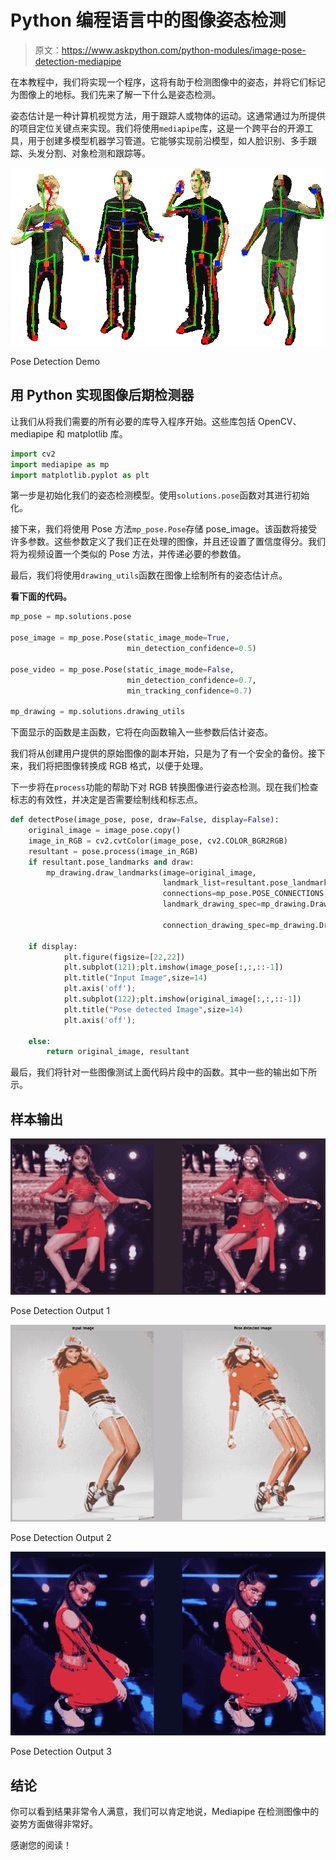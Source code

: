 # Python 编程语言中的图像姿态检测

> 原文：<https://www.askpython.com/python-modules/image-pose-detection-mediapipe>

在本教程中，我们将实现一个程序，这将有助于检测图像中的姿态，并将它们标记为图像上的地标。我们先来了解一下什么是姿态检测。

姿态估计是一种计算机视觉方法，用于跟踪人或物体的运动。这通常通过为所提供的项目定位关键点来实现。我们将使用`mediapipe`库，这是一个跨平台的开源工具，用于创建多模型机器学习管道。它能够实现前沿模型，如人脸识别、多手跟踪、头发分割、对象检测和跟踪等。

![Pose Detection Demo](img/a1c26864fa1d1b88e866ac902cbf922f.png)

Pose Detection Demo

## 用 Python 实现图像后期检测器

让我们从将我们需要的所有必要的库导入程序开始。这些库包括 OpenCV、mediapipe 和 matplotlib 库。

```py
import cv2
import mediapipe as mp
import matplotlib.pyplot as plt

```

第一步是初始化我们的姿态检测模型。使用`solutions.pose`函数对其进行初始化。

接下来，我们将使用 Pose 方法`mp_pose.Pose`存储 pose_image。该函数将接受许多参数。这些参数定义了我们正在处理的图像，并且还设置了置信度得分。我们将为视频设置一个类似的 Pose 方法，并传递必要的参数值。

最后，我们将使用`drawing_utils`函数在图像上绘制所有的姿态估计点。

**看下面的代码。**

```py
mp_pose = mp.solutions.pose

pose_image = mp_pose.Pose(static_image_mode=True, 
                          min_detection_confidence=0.5)

pose_video = mp_pose.Pose(static_image_mode=False, 
                          min_detection_confidence=0.7,
                          min_tracking_confidence=0.7)

mp_drawing = mp.solutions.drawing_utils

```

下面显示的函数是主函数，它将在向函数输入一些参数后估计姿态。

我们将从创建用户提供的原始图像的副本开始，只是为了有一个安全的备份。接下来，我们将把图像转换成 RGB 格式，以便于处理。

下一步将在`process`功能的帮助下对 RGB 转换图像进行姿态检测。现在我们检查标志的有效性，并决定是否需要绘制线和标志点。

```py
def detectPose(image_pose, pose, draw=False, display=False):
    original_image = image_pose.copy()
    image_in_RGB = cv2.cvtColor(image_pose, cv2.COLOR_BGR2RGB)
    resultant = pose.process(image_in_RGB)
    if resultant.pose_landmarks and draw:    
        mp_drawing.draw_landmarks(image=original_image, 
                                  landmark_list=resultant.pose_landmarks,
                                  connections=mp_pose.POSE_CONNECTIONS,
                                  landmark_drawing_spec=mp_drawing.DrawingSpec(color=(255,255,255),
                                                                               thickness=2, circle_radius=2),
                                  connection_drawing_spec=mp_drawing.DrawingSpec(color=(49,125,237),
                                                                               thickness=2, circle_radius=2))
    if display:
            plt.figure(figsize=[22,22])
            plt.subplot(121);plt.imshow(image_pose[:,:,::-1])
            plt.title("Input Image",size=14)
            plt.axis('off');
            plt.subplot(122);plt.imshow(original_image[:,:,::-1])
            plt.title("Pose detected Image",size=14)
            plt.axis('off');

    else:        
        return original_image, resultant

```

最后，我们将针对一些图像测试上面代码片段中的函数。其中一些的输出如下所示。

## 样本输出

![Pose Detection Output 1](img/e3d0133fd536a39cd0c648b42e5eea7e.png)

Pose Detection Output 1

![Pose Detection Output 2](img/4797af2a1ff31161cfb8ea98f77e8ad9.png)

Pose Detection Output 2

![Pose Detection Output 3](img/eeee434d77a8feb05ffd0f6bbbb20e79.png)

Pose Detection Output 3

## 结论

你可以看到结果非常令人满意，我们可以肯定地说，Mediapipe 在检测图像中的姿势方面做得非常好。

感谢您的阅读！